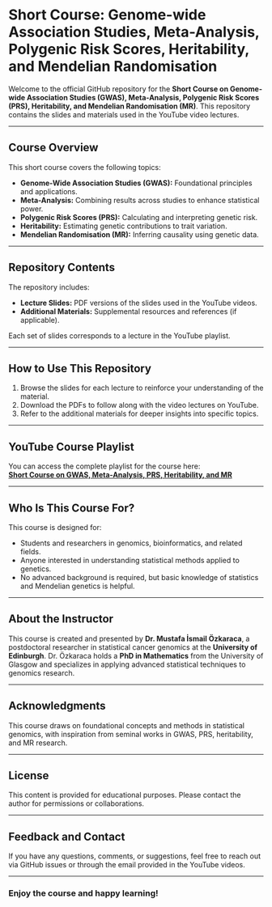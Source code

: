 # Short Course: Genome-wide Association Studies, Meta-Analysis, Polygenic Risk Scores, Heritability, and Mendelian Randomisation

Welcome to the official GitHub repository for the **Short Course on Genome-wide Association Studies (GWAS), Meta-Analysis, Polygenic Risk Scores (PRS), Heritability, and Mendelian Randomisation (MR)**. This repository contains the slides and materials used in the YouTube video lectures.

---

## **Course Overview**

This short course covers the following topics:
- **Genome-Wide Association Studies (GWAS):** Foundational principles and applications.
- **Meta-Analysis:** Combining results across studies to enhance statistical power.
- **Polygenic Risk Scores (PRS):** Calculating and interpreting genetic risk.
- **Heritability:** Estimating genetic contributions to trait variation.
- **Mendelian Randomisation (MR):** Inferring causality using genetic data.

---

## **Repository Contents**

The repository includes:
- **Lecture Slides:** PDF versions of the slides used in the YouTube videos.
- **Additional Materials:** Supplemental resources and references (if applicable).

Each set of slides corresponds to a lecture in the YouTube playlist.

---

## **How to Use This Repository**

1. Browse the slides for each lecture to reinforce your understanding of the material.
2. Download the PDFs to follow along with the video lectures on YouTube.
3. Refer to the additional materials for deeper insights into specific topics.

---

## **YouTube Course Playlist**

You can access the complete playlist for the course here:  
[**Short Course on GWAS, Meta-Analysis, PRS, Heritability, and MR**](https://youtube.com/playlist?list=PLltGpQK8kIty1WBTBkKDzdy2bhKWxf0JI&si=_Ygap486PFyo2N8T)

---

## **Who Is This Course For?**

This course is designed for:
- Students and researchers in genomics, bioinformatics, and related fields.
- Anyone interested in understanding statistical methods applied to genetics.
- No advanced background is required, but basic knowledge of statistics and Mendelian genetics is helpful.

---

## **About the Instructor**

This course is created and presented by **Dr. Mustafa İsmail Özkaraca**, a postdoctoral researcher in statistical cancer genomics at the **University of Edinburgh**. Dr. Özkaraca holds a **PhD in Mathematics** from the University of Glasgow and specializes in applying advanced statistical techniques to genomics research.

---

## **Acknowledgments**

This course draws on foundational concepts and methods in statistical genomics, with inspiration from seminal works in GWAS, PRS, heritability, and MR research.

---

## **License**

This content is provided for educational purposes. Please contact the author for permissions or collaborations.

---

## **Feedback and Contact**

If you have any questions, comments, or suggestions, feel free to reach out via GitHub issues or through the email provided in the YouTube videos.

---

### Enjoy the course and happy learning!
